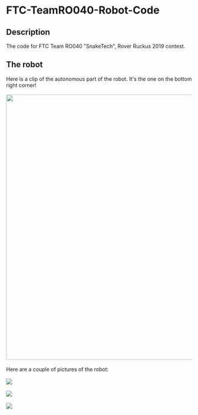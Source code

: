 # FTC-TeamRO040-Robot-Code
## Description
The code for FTC Team RO040 "SnakeTech", Rover Ruckus 2019 contest.<br>
## The robot
Here is a clip of the autonomous part of the robot. It's the one on the bottom right corner!
<br><br>
<img src="https://i.giphy.com/media/pxFoR0D6rCQ4TE0F7Y/giphy.webp" width="720"></img>
<br><br>
Here are a couple of pictures of the robot:<br><br>
<img src="https://i.imgur.com/bbFmzzC.jpg"></img>
<br><br>
<img src="https://i.imgur.com/BTBISe4.jpeg"></img>
<br><br>
<img src="https://i.imgur.com/MzdhEcT.jpg"></img>
<br><br>




